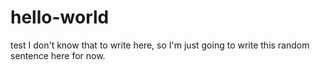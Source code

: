 # hello-world
test
I don't know that to write here, so I'm just going to write this random sentence here for now.
